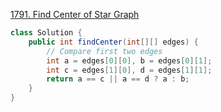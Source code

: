 [1791. Find Center of Star Graph](https://leetcode.com/problems/find-center-of-star-graph/)

```java
class Solution {
    public int findCenter(int[][] edges) {
        // Compare first two edges
        int a = edges[0][0], b = edges[0][1];
        int c = edges[1][0], d = edges[1][1];
        return a == c || a == d ? a : b;
    }
}
```